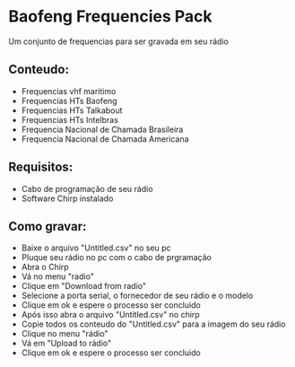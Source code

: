 # Baofeng Frequencies Pack

Um conjunto de frequencias para ser gravada em seu rádio

## Conteudo:

* Frequencias vhf maritimo
* Frequencias HTs Baofeng
* Frequencias HTs Talkabout
* Frequencias HTs Intelbras
* Frequencia Nacional de Chamada Brasileira
* Frequencia Nacional de Chamada Americana

## Requisitos:

* Cabo de programação de seu rádio
* Software Chirp instalado

## Como gravar:

* Baixe o arquivo "Untitled.csv" no seu pc
* Pluque seu rádio no pc com o cabo de prgramação
* Abra o Chirp
* Vá no menu "radio"
* Clique em "Download from radio"
* Selecione a porta serial, o fornecedor de seu rádio e o modelo
* Clique em ok e espere o processo ser concluido
* Após isso abra o arquivo "Untitled.csv" no chirp
* Copie todos os conteudo do "Untitled.csv" para a imagem do seu rádio
* Clique no menu "rádio"
* Vá em "Upload to rádio"
* Clique em ok e espere o processo ser concluido
